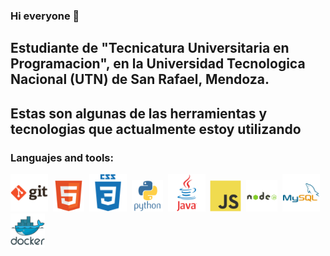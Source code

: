 ### Hi everyone 👋

## Estudiante de "Tecnicatura Universitaria en Programacion", en la Universidad Tecnologica Nacional (UTN) de San Rafael, Mendoza.

## Estas son algunas de las herramientas y tecnologias que actualmente estoy utilizando



<div align="left">
    <h3> Languajes and tools: </h3>
    <div>
        <div>
        <img src="https://github.com/devicons/devicon/blob/master/icons/git/git-original-wordmark.svg" title "GIT" alt="GIT" width="60" heigth="60"/>&nbsp;
        <img src="https://github.com/devicons/devicon/blob/master/icons/html5/html5-original.svg" title "HTML5" alt="HTML" width="50" heigth="50"/>&nbsp;
        <img src="https://github.com/devicons/devicon/blob/master/icons/css3/css3-plain-wordmark.svg" title "CSS" alt="CSS" width="60" heigth="60"/>&nbsp;
        <img src="https://github.com/devicons/devicon/blob/master/icons/python/python-original-wordmark.svg" title "PYTHON" alt="PYTHON" width="50" heigth="50"/>&nbsp;
        <img src="https://github.com/devicons/devicon/blob/master/icons/java/java-original-wordmark.svg" title "JAVA" alt="JAVA" width="60" heigth="60"/>&nbsp;
        <img src="https://github.com/devicons/devicon/blob/master/icons/javascript/javascript-original.svg"  title "JAVASCRIPT" alt="JAVASCRIPT" width="50" heigth="50"/>&nbsp;
        <img src="https://github.com/devicons/devicon/blob/master/icons/nodejs/nodejs-original-wordmark.svg" title "NODEJS" alt="NODEJS" width="50" heigth="50"/>&nbsp;
        <img src="https://github.com/devicons/devicon/blob/master/icons/mysql/mysql-original-wordmark.svg" title "MYSQL" alt="MYSQL" width="60" heigth="60"/>&nbsp;
        <img src="https://github.com/devicons/devicon/blob/master/icons/docker/docker-original-wordmark.svg" title "DOCKER" alt="DOCKER" width="55" heigth="55"/>&nbsp;
       </div>
</div>
